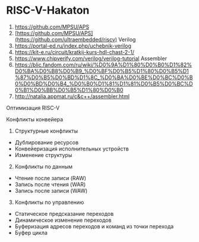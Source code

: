 # RISC-V-Hakaton
1. https://github.com/MPSU/APS
2. [https://github.com/MPSU/APS](https://github.com/ultraembedded/riscv)
Verilog
3. https://portal-ed.ru/index.php/uchebnik-verilog
4. https://kit-e.ru/circuit/kratkij-kurs-hdl-chast-2-1/
5. https://www.chipverify.com/verilog/verilog-tutorial
Assembler
6. https://blic.fandom.com/ru/wiki/%D0%9A%D1%80%D0%B0%D1%82%D0%BA%D0%B8%D0%B9_%D0%BF%D0%B5%D1%80%D0%B5%D1%87%D0%B5%D0%BD%D1%8C_%D0%BA%D0%BE%D0%BC%D0%B0%D0%BD%D0%B4_%D0%B0%D1%81%D1%81%D0%B5%D0%BC%D0%B1%D0%BB%D0%B5%D1%80%D0%B0
7. http://natalia.appmat.ru/c&c++/assembler.html


Оптимизация RISC-V

Конфликты конвейера
1. Структурные конфликты
* Дублирование ресурсов
* Конвейеризация исполнительных устройств
* Изменение структуры
2. Конфликты по данным
* Чтение после записи (RAW)
* Запись после чтения (WAR)
* Запись после записи (WAW)
3. Конфликты по управлению
* Статическое предсказание переходов
* Динамическое изменение переходов
* Буферизация адресов переходов и команд из точки перехода
* Буфер цикла
